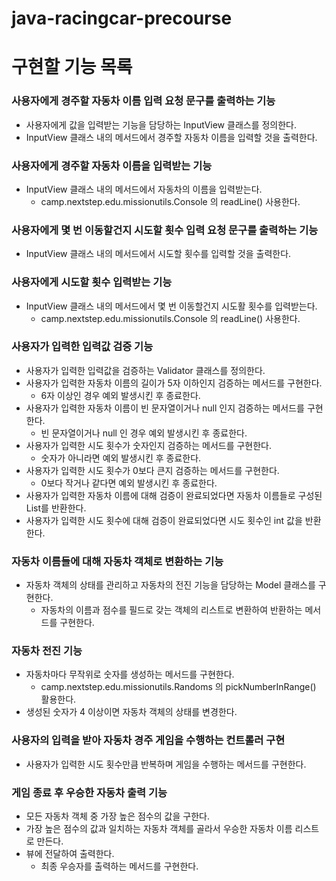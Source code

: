 # java-racingcar-precourse

# 구현할 기능 목록

### 사용자에게 경주할 자동차 이름 입력 요청 문구를 출력하는 기능
- 사용자에게 값을 입력받는 기능을 담당하는 InputView 클래스를 정의한다.
- InputView 클래스 내의 메서드에서 경주할 자동차 이름을 입력할 것을 출력한다.

### 사용자에게 경주할 자동차 이름을 입력받는 기능
- InputView 클래스 내의 메서드에서 자동차의 이름을 입력받는다.
    - camp.nextstep.edu.missionutils.Console 의 readLine() 사용한다.

### 사용자에게 몇 번 이동할건지 시도할 횟수 입력 요청 문구를 출력하는 기능
- InputView 클래스 내의 메서드에서 시도할 횟수를 입력할 것을 출력한다.

### 사용자에게 시도할 횟수 입력받는 기능
- InputView 클래스 내의 메서드에서 몇 번 이동할건지 시도활 횟수를 입력받는다.
    - camp.nextstep.edu.missionutils.Console 의 readLine() 사용한다.

### 사용자가 입력한 입력값 검증 기능
- 사용자가 입력한 입력값을 검증하는 Validator 클래스를 정의한다.
- 사용자가 입력한 자동차 이름의 길이가 5자 이하인지 검증하는 메서드를 구현한다.
    - 6자 이상인 경우 예외 발생시킨 후 종료한다.
- 사용자가 입력한 자동차 이름이 빈 문자열이거나 null 인지 검증하는 메서드를 구현한다.
    - 빈 문자열이거나 null 인 경우 예외 발생시킨 후 종료한다.
- 사용자가 입력한 시도 횟수가 숫자인지 검증하는 메서드를 구현한다.
    - 숫자가 아니라면 예외 발생시킨 후 종료한다.
- 사용자가 입력한 시도 횟수가 0보다 큰지 검증하는 메서드를 구현한다.
    - 0보다 작거나 같다면 예외 발생시킨 후 종료한다.
- 사용자가 입력한 자동차 이름에 대해 검증이 완료되었다면 자동차 이름들로 구성된 List를 반환한다.
- 사용자가 입력한 시도 횟수에 대해 검증이 완료되었다면 시도 횟수인 int 값을 반환한다.

### 자동차 이름들에 대해 자동차 객체로 변환하는 기능
- 자동차 객체의 상태를 관리하고 자동차의 전진 기능을 담당하는 Model 클래스를 구현한다.
    - 자동차의 이름과 점수를 필드로 갖는 객체의 리스트로 변환하여 반환하는 메서드를 구현한다.

### 자동차 전진 기능
- 자동차마다 무작위로 숫자를 생성하는 메서드를 구현한다.
    - camp.nextstep.edu.missionutils.Randoms 의 pickNumberInRange() 활용한다.
- 생성된 숫자가 4 이상이면 자동차 객체의 상태를 변경한다.

### 사용자의 입력을 받아 자동차 경주 게임을 수행하는 컨트롤러 구현
- 사용자가 입력한 시도 횟수만큼 반복하며 게임을 수행하는 메서드를 구현한다.

### 게임 종료 후 우승한 자동차 출력 기능
- 모든 자동차 객체 중 가장 높은 점수의 값을 구한다.
- 가장 높은 점수의 값과 일치하는 자동차 객체를 골라서 우승한 자동차 이름 리스트로 만든다.
- 뷰에 전달하여 출력한다.
    - 최종 우승자를 출력하는 메서드를 구현한다.